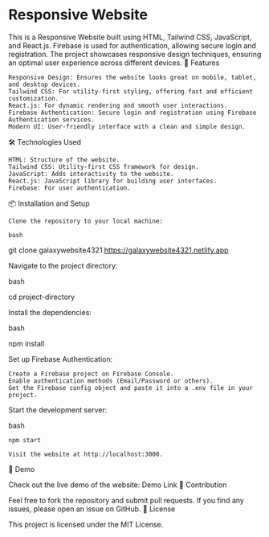 # Responsive Website

This is a Responsive Website built using HTML, Tailwind CSS, JavaScript, and React.js. Firebase is used for authentication, allowing secure login and registration. The project showcases responsive design techniques, ensuring an optimal user experience across different devices.
🚀 Features

    Responsive Design: Ensures the website looks great on mobile, tablet, and desktop devices.
    Tailwind CSS: For utility-first styling, offering fast and efficient customization.
    React.js: For dynamic rendering and smooth user interactions.
    Firebase Authentication: Secure login and registration using Firebase Authentication services.
    Modern UI: User-friendly interface with a clean and simple design.

🛠️ Technologies Used

    HTML: Structure of the website.
    Tailwind CSS: Utility-first CSS framework for design.
    JavaScript: Adds interactivity to the website.
    React.js: JavaScript library for building user interfaces.
    Firebase: For user authentication.

📦 Installation and Setup

    Clone the repository to your local machine:

    bash

git clone galaxywebsite4321
https://galaxywebsite4321.netlify.app

Navigate to the project directory:

bash

cd project-directory

Install the dependencies:

bash

npm install

Set up Firebase Authentication:

    Create a Firebase project on Firebase Console.
    Enable authentication methods (Email/Password or others).
    Get the Firebase config object and paste it into a .env file in your project.

Start the development server:

bash

    npm start

    Visit the website at http://localhost:3000.

🌟 Demo

Check out the live demo of the website: Demo Link
🤝 Contribution

Feel free to fork the repository and submit pull requests. If you find any issues, please open an issue on GitHub.
📝 License

This project is licensed under the MIT License.

